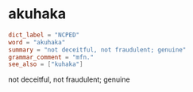 # akuhaka

``` toml
dict_label = "NCPED"
word = "akuhaka"
summary = "not deceitful, not fraudulent; genuine"
grammar_comment = "mfn."
see_also = ["kuhaka"]
```

not deceitful, not fraudulent; genuine


